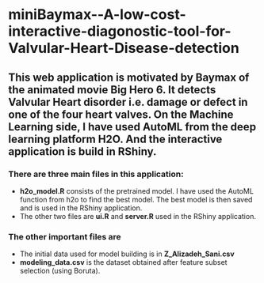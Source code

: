 # miniBaymax--A-low-cost-interactive-diagonostic-tool-for-Valvular-Heart-Disease-detection

## This web application is motivated by Baymax of the animated movie Big Hero 6. It detects Valvular Heart disorder i.e. damage or defect in one of the four heart valves. On the Machine Learning side, I have used AutoML from the deep learning platform H2O. And the interactive application is build in RShiny.

### There are three main files in this application:
+ __h2o_model.R__ consists of the pretrained model. I have used the AutoML function from h2o to find the best model. The best model is then saved and is used in the RShiny application.
+ The other two files are __ui.R__ and __server.R__ used in the RShiny application.

### The other important files are
+ The initial data used for model building is in __Z_Alizadeh_Sani.csv__
+ __modeling_data.csv__ is the dataset obtained after feature subset selection (using Boruta).
